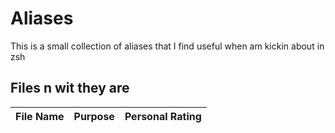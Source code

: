 # Aliases

This is a small collection of aliases that I find useful when am kickin about in zsh

## Files n wit they are 

File Name | Purpose | Personal Rating
:--|:--|:-:
